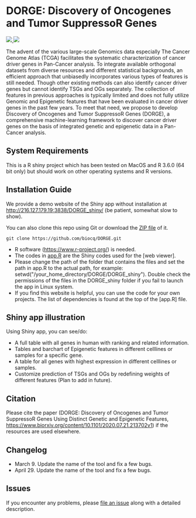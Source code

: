 # DORGE: Discovery of Oncogenes and Tumor SuppressoR Genes

<p>
	<a href="#">
	   <img src="https://travis-ci.org/jakelever/cancermine.svg?branch=master" />
	</a>
	<a href="#">
	   <img src="https://img.shields.io/badge/data-viewer-9e42f4.svg" />
	</a>
</p>

The advent of the various large-scale Genomics data especially The Cancer Genome Atlas (TCGA) facilitates the systematic characterization of cancer driver genes in Pan-Cancer analysis. To integrate available orthogonal datasets from diverse resources and different statistical backgrounds, an efficient approach that unbiasedly incorporates various types of features is still needed. Though other existing methods can also identify cancer driver genes but cannot identify TSGs and OGs separately. The collection of features in previous approaches is typically limited and does not fully utilize Genomic and Epigenetic features that have been evaluated in cancer driver genes in the past few years. To meet that need, we propose to develop Discovery of Oncogenes and Tumor SuppressoR Genes (DORGE), a comprehensive machine-learning framework to discover cancer driver genes on the basis of integrated genetic and epigenetic data in a Pan-Cancer analysis.

## System Requirements

This is a R shiny project which has been tested on MacOS and R 3.6.0 (64 bit only) but should work on other operating systems and R versions.

## Installation Guide

We provide a demo website of the Shiny app without installation at http://216.127.179.19:3838/DORGE_shiny/ (be patient, somewhat slow to show).

You can also clone this repo using Git or download the [ZIP file](https://github.com/biocq/DORGE/archive/master.zip) of it.

```
git clone https://github.com/biocq/DORGE.git
```
* R software (https://www.r-project.org/) is needed.
* The codes in [app.R](https://github.com/biocq/DORGE/blob/master/app.R) are the Shiny codes used for the [web viewer].
* Please change the path of the folder that contains the files and set the path in app.R to the actual path, for example: setwd("/your_home_directory/DORGE/DORGE_shiny"). Double check the permissions of the files in the DORGE_shiny folder if you fail to launch the app in Linux system.
* If you find this website is helpful, you can use the code for your own projects. The list of dependencies is found at the top of the [app.R] file.

## Shiny app illustration

Using Shiny app, you can see/do:

* A full table with all genes in human with ranking and related information.
* Tables and barchart of Epigenetic features in different celllines or samples for a specific gene.
* A table for all genes with highest expression in different celllines or samples.
* Customize prediction of TSGs and OGs by redefining weights of different features (Plan to add in future).

## Citation

Please cite the paper (DORGE: Discovery of Oncogenes and Tumor SuppressoR Genes Using Distinct Genetic and Epigenetic Features, https://www.biorxiv.org/content/10.1101/2020.07.21.213702v1) if the resources are used elsewhere.

## Changelog

* March 9. Update the name of the tool and fix a few bugs.
* April 29. Update the name of the tool and fix a few bugs.

## Issues

If you encounter any problems, please [file an issue](https://github.com/biocq/DORGE_shiny/issues) along with a detailed description.
